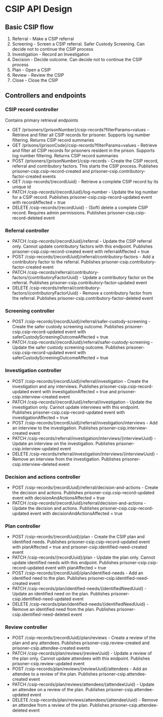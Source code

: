 # CSIP API Design

## Basic CSIP flow

1) Referral - Make a CSIP referral
2) Screening - Screen a CSIP referral. Safer Custody Screening. Can decide not to continue the CSIP process
3) Investigation - Record an Investigation
4) Decision - Decide outcome. Can decide not to continue the CSIP process
5) Plan - Open a CSIP
6) Review - Review the CSIP
7) Close - Close the CSIP

## Controllers and endpoints

### CSIP record controller

Contains primary retrieval endpoints

- GET /prisoners/{prisonNumber}/csip-records?filterParams=values - Retrieve and filter all CSIP records for prisoner. Supports log number filtering. Returns CSIP record summaries
- GET /prisons/{prisonCode}/csip-records?filterParams=values - Retrieve and filter all CSIP records for prisoners resident in the prison. Supports log number filtering. Returns CSIP record summaries
- POST /prisoners/{prisonNumber}/csip-records - Create the CSIP record, referral and contributory factors. This starts the CSIP process. Publishes prisoner-csip.csip-record-created and prisoner-csip.contributory-factor-created events
- GET /csip-records/{recordUuid} - Retrieve a complete CSIP record by its unique id
- PATCH /csip-records/{recordUuid}/log-number - Update the log number for a CSIP record. Publishes prisoner-csip.csip-record-updated event with recordAffected = true
- DELETE /csip-records/{recordUuid} - (Soft) delete a complete CSIP record. Requires admin permissions. Publishes prisoner-csip.csip-record-deleted event

### Referral controller
- PATCH /csip-records/{recordUuid}/referral - Update the CSIP referral only. Cannot update contributory factors with this endpoint. Publishes prisoner-csip.csip-record-created event with referralAffected = true
- POST /csip-records/{recordUuid}/referral/contributory-factors - Add a contributory factor to the referral. Publishes prisoner-csip.contributory-factor-created event
- PATCH /csip-records/referral/contributory-factors/{contributoryFactorUuid} - Update a contributory factor on the referral. Publishes prisoner-csip.contributory-factor-updated event
- DELETE /csip-records/referral/contributory-factors/{contributoryFactorUuid} - Remove a contributory factor from the referral. Publishes prisoner-csip.contributory-factor-deleted event

### Screening controller
- POST /csip-records/{recordUuid}/referral/safer-custody-screening - Create the safer custody screening outcome. Publishes prisoner-csip.csip-record-updated event with saferCustodyScreeningOutcomeAffected = true
- PATCH /csip-records/{recordUuid}/referral/safer-custody-screening - Update the safer custody screening outcome. Publishes prisoner-csip.csip-record-updated event with saferCustodyScreeningOutcomeAffected = true

### Investigation controller
- POST /csip-records/{recordUuid}/referral/investigation - Create the investigation and any interviews. Publishes prisoner-csip.csip-record-updated event with investigationAffected = true and prisoner-csip.interview-created event
- PATCH /csip-records/{recordUuid}/referral/investigation - Update the investigation only. Cannot update interviews with this endpoint. Publishes prisoner-csip.csip-record-updated event with investigationAffected = true
- POST /csip-records/{recordUuid}/referral/investigation/interviews - Add an interview to the investigation. Publishes prisoner-csip.interview-created event
- PATCH /csip-records/referral/investigation/interviews/{interviewUuid} - Update an interview on the investigation. Publishes prisoner-csip.interview-updated event
- DELETE /csip-records/referral/investigation/interviews/{interviewUuid} - Remove an interview from the investigation. Publishes prisoner-csip.interview-deleted event

### Decision and actions controller
- POST /csip-records/{recordUuid}/referral/decision-and-actions - Create the decision and actions. Publishes prisoner-csip.csip-record-updated event with decisionAndActionsAffected = true
- PATCH /csip-records/{recordUuid}/referral/decision-and-actions - Update the decision and actions. Publishes prisoner-csip.csip-record-updated event with decisionAndActionsAffected = true

### Plan controller
- POST /csip-records/{recordUuid}/plan - Create the CSIP plan and identified needs. Publishes prisoner-csip.csip-record-updated event with planAffected = true and prisoner-csip.identified-need-created event
- PATCH /csip-records/{recordUuid}/plan - Update the plan only. Cannot update identified needs with this endpoint. Publishes prisoner-csip.csip-record-updated event with planAffected = true
- POST /csip-records/{recordUuid}/plan/identified-needs - Add an identified need to the plan. Publishes prisoner-csip.identified-need-created event
- PATCH /csip-records/plan/identified-needs/{identifiedNeedUuid} - Update an identified need on the plan. Publishes prisoner-csip.identified-need-updated event
- DELETE /csip-records/plan/identified-needs/{identifiedNeedUuid} - Remove an identified need from the plan. Publishes prisoner-csip.identified-need-deleted event

### Review controller
- POST /csip-records/{recordUuid}/plan/reviews - Create a review of the plan and any attendees. Publishes prisoner-csip.review-created and prisoner-csip.attendee-created events
- PATCH /csip-records/plan/reviews/{reviewUuid} - Update a review of the plan only. Cannot update attendees with this endpoint. Publishes prisoner-csip.review-updated event
- POST /csip-records/plan/reviews/{reviewUuid}/attendees - Add an attendee to a review of the plan. Publishes prisoner-csip.attendee-created event
- PATCH /csip-records/plan/reviews/attendees/{attendeeUuid} - Update an attendee on a review of the plan. Publishes prisoner-csip.attendee-updated event
- DELETE /csip-records/plan/reviews/attendees/{attendeeUuid} - Remove an attendee from a review of the plan. Publishes prisoner-csip.attendee-deleted event